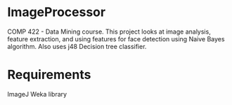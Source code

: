 # ImageProcessor
COMP 422 - Data Mining course. This project looks at image analysis, feature extraction, and using features for face detection using Naive Bayes algorithm. Also uses j48 Decision tree classifier.  

# Requirements
   ImageJ 
   Weka library

